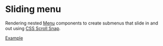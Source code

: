 # Sliding menu

<p data-description>
  Rendering nested <a href="/components/menu">Menu</a> components to create submenus that slide in and out using <a href="https://developer.mozilla.org/en-US/docs/Web/CSS/CSS_Scroll_Snap">CSS Scroll Snap</a>.
</p>

<a href="./index.tsx" data-playground>Example</a>
